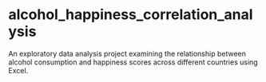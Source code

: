 # alcohol_happiness_correlation_analysis
 An exploratory data analysis project examining the relationship between alcohol consumption and happiness scores across different countries using Excel.
